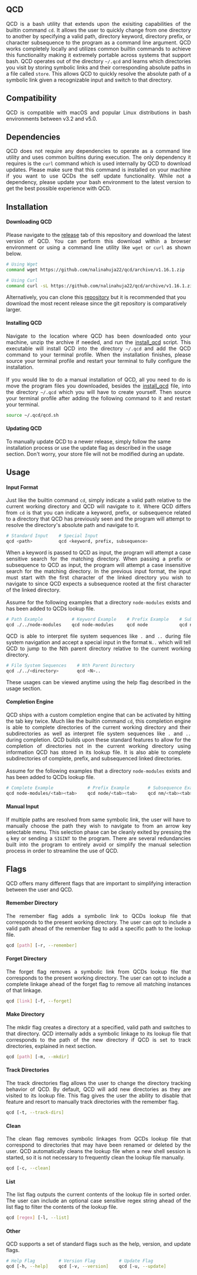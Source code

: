 ## QCD
<p align="justify">
QCD is a bash utility that extends upon the exisiting capabilities of the builtin command <code>cd</code>. It allows the user to quickly change from one directory to another by specifying a valid path, directory keyword, directory prefix, or character subsequence to the program as a command line argument. QCD works completely locally and utilizes common builtin commands to achieve this functionality making it extremely portable across systems that support bash. QCD operates out of the directory <code>~/.qcd</code> and learns which directories you visit by storing symbolic links and their corresponding absolute paths in a file called <code>store</code>. This allows QCD to quickly resolve the absolute path of a symbolic link given a recognizable input and switch to that directory.
</p>

## Compatibility
<p align="justify">
QCD is compatible with macOS and popular Linux distributions in bash environments between v3.2 and v5.0.
</p>

## Dependencies
<p align="justify">
QCD does not require any dependencies to operate as a command line utility and uses common builtins during execution. The only dependency it requires is the <code>curl</code> command which is used internally by QCD to download updates. Please make sure that this command is installed on your machine if you want to use QCDs the self update functionality. While not a dependency, please update your bash environment to the latest version to get the best possible experience with QCD.
</p>

## Installation

#### Downloading QCD
<p align="justify">
Please navigate to the <a href="https://github.com/nalinahuja22/qcd/releases">release</a> tab of this repository and download the latest version of QCD. You can perform this download within a browser environment or using a command line utility like <code>wget</code> or <code>curl</code> as shown below.

```bash
# Using Wget
command wget https://github.com/nalinahuja22/qcd/archive/v1.16.1.zip

# Using Curl
command curl -sL https://github.com/nalinahuja22/qcd/archive/v1.16.1.zip > v1.16.1.zip
```

Alternatively, you can clone this <a href="https://github.com/nalinahuja22/qcd">repository</a> but it is recommended that you download the most recent release since the git repository is comparatively larger.
</p>

#### Installing QCD
<p align="justify">
Navigate to the location where QCD has been downloaded onto your machine, unzip the archive if needed, and run the <a href="https://github.com/nalinahuja22/qcd/blob/master/install_qcd">install_qcd</a> script. This executable will install QCD into the directory <code>~/.qcd</code> and add the QCD command to your terminal profile. When the installation finishes, please source your terminal profile and restart your terminal to fully configure the installation.<br><br>If you would like to do a manual installation of QCD, all you need to do is move the program files you downloaded, besides the <a href="https://github.com/nalinahuja22/qcd/blob/master/install_qcd">install_qcd</a> file, into the directory <code>~/.qcd</code> which you will have to create yourself. Then source your terminal profile after adding the following command to it and restart your terminal.

```bash
source ~/.qcd/qcd.sh
```

#### Updating QCD
To manually update QCD to a newer release, simply follow the same installation process or use the update flag as described in the usage section. Don't worry, your store file will not be modified during an update.
</p>

## Usage

#### Input Format
<p align="justify">
Just like the builtin command <code>cd</code>, simply indicate a valid path relative to the current working directory and QCD will navigate to it. Where QCD differs from <code>cd</code> is that you can indicate a keyword, prefix, or subsequence related to a directory that QCD has previously seen and the program will attempt to resolve the directory's absolute path and navigate to it.
</p>

```bash
# Standard Input    # Special Input
qcd <path>          qcd <keyword, prefix, subsequence>
```

<p align="justify">
When a keyword is passed to QCD as input, the program will attempt a case sensitive search for the matching directory. When passing a prefix or subsequence to QCD as input, the program will attempt a case insensitive search for the matching directory. In the previous input format, the input must start with the first character of the linked directory you wish to navigate to since QCD expects a subsequence rooted at the first character of the linked directory.<br><br>Assume for the following examples that a directory <code>node-modules</code> exists and has been added to QCDs lookup file.
</p>

```bash
# Path Example           # Keyword Example    # Prefix Example    # Subsequence Example
qcd ./../node-modules    qcd node-modules     qcd node            qcd nm
```

<p align="justify">
QCD is able to interpret file system sequences like <code>.</code> and <code>..</code> during file system navigation and accept a special input in the format <code>N..</code> which will tell QCD to jump to the Nth parent directory relative to the current working directory.
</p>

```bash
# File System Sequences    # Nth Parent Directory
qcd ./../<directory>       qcd <N>..
```

<p align="justify">
These usages can be viewed anytime using the help flag described in the usage section.
</p>

#### Completion Engine
<p align="justify">
QCD ships with a custom completion engine that can be activated by hitting the tab key twice. Much like the builtin command <code>cd</code>, this completion engine is able to complete directories of the current working directory and their subdirectories as well as interpret file system sequences like <code>.</code> and <code>..</code> during completion. QCD builds upon these standard features to allow for the completion of directories not in the current working directory using information QCD has stored in its lookup file. It is also able to complete subdirectories of complete, prefix, and subsequenced linked directories.<br><br>Assume for the following examples that a directory <code>node-modules</code> exists and has been added to QCDs lookup file.
</p>

```bash
# Complete Example             # Prefix Example       # Subsequence Example
qcd node-modules/<tab><tab>    qcd node/<tab><tab>    qcd nm/<tab><tab>
```

#### Manual Input
<p align="justify">
If multiple paths are resolved from same symbolic link, the user will have to manually choose the path they wish to navigate to from an arrow key selectable menu. This selection phase can be cleanly exited by pressing the <code>q</code> key or sending a <code>SIGINT</code> to the program. There are several redundancies built into the program to entirely avoid or simplify the manual selection process in order to streamline the use of QCD.
</p>

## Flags
<p align="justify">
QCD offers many different flags that are important to simplifying interaction between the user and QCD.
</p>

#### Remember Directory
<p align="justify">
The remember flag adds a symbolic link to QCDs lookup file that corresponds to the present working directory. The user can opt to include a valid path ahead of the remember flag to add a specific path to the lookup file.
</p>

```bash
qcd [path] [-r, --remember]
```

#### Forget Directory
<p align="justify">
The forget flag removes a symbolic link from QCDs lookup file that corresponds to the present working directory. The user can opt to include a complete linkage ahead of the forget flag to remove all matching instances of that linkage.
</p>

```bash
qcd [link] [-f, --forget]
```

#### Make Directory
<p align="justify">
The mkdir flag creates a directory at a specified, valid path and switches to that directory. QCD internally adds a symbolic linkage to its lookup file that corresponds to the path of the new directory if QCD is set to track directories, explained in next section.
</p>

```bash
qcd [path] [-m, --mkdir]
```

#### Track Directories
<p align="justify">
The track directories flag allows the user to change the directory tracking behavior of QCD. By default, QCD will add new directories as they are visited to its lookup file. This flag gives the user the ability to disable that feature and resort to manually track directories with the remember flag.
</p>

```bash
qcd [-t, --track-dirs]
```

#### Clean
<p align="justify">
The clean flag removes symbolic linkages from QCDs lookup file that correspond to directories that may have been renamed or deleted by the user. QCD automatically cleans the lookup file when a new shell session is started, so it is not necessary to frequently clean the lookup file manually.
</p>

```bash
qcd [-c, --clean]
```

#### List
<p align="justify">
The list flag outputs the current contents of the lookup file in sorted order. The user can include an optional case sensitive regex string ahead of the list flag to filter the contents of the lookup file.
</p>

```bash
qcd [regex] [-l, --list]
```

#### Other
<p align="justify">
QCD supports a set of standard flags such as the help, version, and update flags.
</p>

```bash
# Help Flag         # Version Flag         # Update Flag
qcd [-h, --help]    qcd [-v, --version]    qcd [-u, --update]  
```
